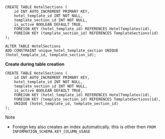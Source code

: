 ```mysql
CREATE TABLE HotelSections (
    id INT AUTO_INCREMENT PRIMARY KEY,
    hotel_template_id INT NOT NULL,
    template_section_id INT NOT NULL,
    is_active BOOLEAN DEFAULT TRUE,
    FOREIGN KEY (hotel_template_id) REFERENCES HotelTemplates(id),
    FOREIGN KEY (template_section_id) REFERENCES TemplateSections(id)
);

ALTER TABLE HotelSections
ADD CONSTRAINT unique_hotel_template_section UNIQUE (hotel_template_id, template_section_id);

```


**Create during table creation**
```mysql
CREATE TABLE HotelSections (
    id INT AUTO_INCREMENT PRIMARY KEY,
    hotel_template_id INT NOT NULL,
    template_section_id INT NOT NULL,
    is_active BOOLEAN DEFAULT TRUE,
    FOREIGN KEY (hotel_template_id) REFERENCES HotelTemplates(id),
    FOREIGN KEY (template_section_id) REFERENCES TemplateSections(id),
    UNIQUE (hotel_template_id, template_section_id)
);

```

> [!NOTE]
> - Foreign key also creates an index automatically. this is other then `FROM INFORMATION_SCHEMA.KEY_COLUMN_USAGE`